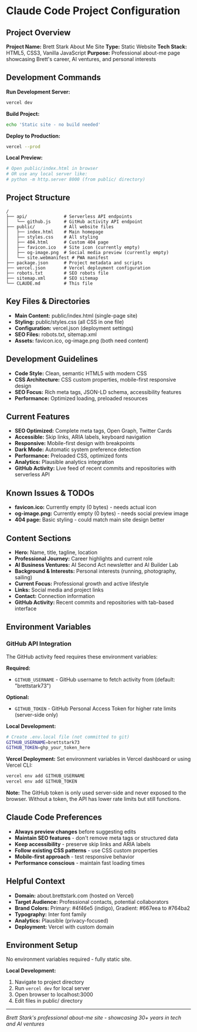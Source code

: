 # Claude Code Project Configuration

## Project Overview
**Project Name:** Brett Stark About Me Site
**Type:** Static Website
**Tech Stack:** HTML5, CSS3, Vanilla JavaScript
**Purpose:** Professional about-me page showcasing Brett's career, AI ventures, and personal interests

## Development Commands
**Run Development Server:**
```bash
vercel dev
```

**Build Project:**
```bash
echo 'Static site - no build needed'
```

**Deploy to Production:**
```bash
vercel --prod
```

**Local Preview:**
```bash
# Open public/index.html in browser
# OR use any local server like:
# python -m http.server 8000 (from public/ directory)
```

## Project Structure
```
/
├── api/              # Serverless API endpoints
│   └── github.js     # GitHub activity API endpoint
├── public/           # All website files
│   ├── index.html    # Main homepage
│   ├── styles.css    # All styling
│   ├── 404.html      # Custom 404 page
│   ├── favicon.ico   # Site icon (currently empty)
│   ├── og-image.png  # Social media preview (currently empty)
│   └── site.webmanifest # PWA manifest
├── package.json      # Project metadata and scripts
├── vercel.json       # Vercel deployment configuration
├── robots.txt        # SEO robots file
├── sitemap.xml       # SEO sitemap
└── CLAUDE.md         # This file
```

## Key Files & Directories
- **Main Content:** public/index.html (single-page site)
- **Styling:** public/styles.css (all CSS in one file)
- **Configuration:** vercel.json (deployment settings)
- **SEO Files:** robots.txt, sitemap.xml
- **Assets:** favicon.ico, og-image.png (both need content)

## Development Guidelines
- **Code Style:** Clean, semantic HTML5 with modern CSS
- **CSS Architecture:** CSS custom properties, mobile-first responsive design
- **SEO Focus:** Rich meta tags, JSON-LD schema, accessibility features
- **Performance:** Optimized loading, preloaded resources

## Current Features
- **SEO Optimized:** Complete meta tags, Open Graph, Twitter Cards
- **Accessible:** Skip links, ARIA labels, keyboard navigation
- **Responsive:** Mobile-first design with breakpoints
- **Dark Mode:** Automatic system preference detection
- **Performance:** Preloaded CSS, optimized fonts
- **Analytics:** Plausible analytics integration
- **GitHub Activity:** Live feed of recent commits and repositories with serverless API

## Known Issues & TODOs
- **favicon.ico:** Currently empty (0 bytes) - needs actual icon
- **og-image.png:** Currently empty (0 bytes) - needs social preview image
- **404 page:** Basic styling - could match main site design better

## Content Sections
- **Hero:** Name, title, tagline, location
- **Professional Journey:** Career highlights and current role
- **AI Business Ventures:** AI Second Act newsletter and AI Builder Lab
- **Background & Interests:** Personal interests (running, photography, sailing)
- **Current Focus:** Professional growth and active lifestyle
- **Links:** Social media and project links
- **Contact:** Connection information
- **GitHub Activity:** Recent commits and repositories with tab-based interface

## Environment Variables

### GitHub API Integration
The GitHub activity feed requires these environment variables:

**Required:**
- `GITHUB_USERNAME` - GitHub username to fetch activity from (default: "brettstark73")

**Optional:**
- `GITHUB_TOKEN` - GitHub Personal Access Token for higher rate limits (server-side only)

**Local Development:**
```bash
# Create .env.local file (not committed to git)
GITHUB_USERNAME=brettstark73
GITHUB_TOKEN=ghp_your_token_here
```

**Vercel Deployment:**
Set environment variables in Vercel dashboard or using Vercel CLI:
```bash
vercel env add GITHUB_USERNAME
vercel env add GITHUB_TOKEN
```

**Note:** The GitHub token is only used server-side and never exposed to the browser. Without a token, the API has lower rate limits but still functions.

## Claude Code Preferences
- **Always preview changes** before suggesting edits
- **Maintain SEO features** - don't remove meta tags or structured data
- **Keep accessibility** - preserve skip links and ARIA labels
- **Follow existing CSS patterns** - use CSS custom properties
- **Mobile-first approach** - test responsive behavior
- **Performance conscious** - maintain fast loading times

## Helpful Context
- **Domain:** about.brettstark.com (hosted on Vercel)
- **Target Audience:** Professional contacts, potential collaborators
- **Brand Colors:** Primary: #4f46e5 (indigo), Gradient: #667eea to #764ba2
- **Typography:** Inter font family
- **Analytics:** Plausible (privacy-focused)
- **Deployment:** Vercel with custom domain

## Environment Setup
No environment variables required - fully static site.

**Local Development:**
1. Navigate to project directory
2. Run `vercel dev` for local server
3. Open browser to localhost:3000
4. Edit files in public/ directory

---
*Brett Stark's professional about-me site - showcasing 30+ years in tech and AI ventures*